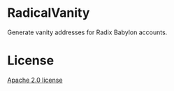 # RadicalVanity
Generate vanity addresses for Radix Babylon accounts.

# License
[Apache 2.0 license](./LICENSE.txt)